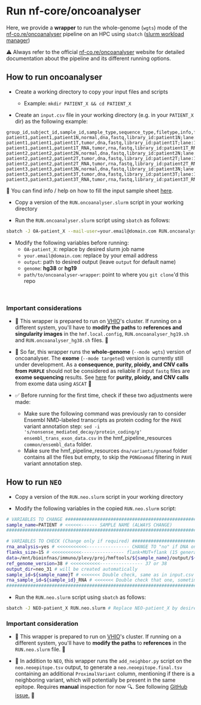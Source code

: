 # Run nf-core/oncoanalyser

Here, we provide a **wrapper** to run the whole-genome (`wgts`) mode of the [nf-co.re/oncoanalyser](https://nf-co.re/oncoanalyser) pipeline on an HPC using `sbatch` ([slurm workload manager](https://slurm.schedmd.com/documentation.html))

⚠️ Always refer to the official [nf-co.re/oncoanalyser](https://nf-co.re/oncoanalyser) website for detailed documentation about the pipeline and its different running options. 

## How to run oncoanalyser
- Create a working directory to copy your input files and scripts
    - Example: `mkdir PATIENT_X && cd PATIENT_X`

- Create an `input.csv` file in your working directory (e.g. in your `PATIENT_X` dir) as the following example:
```
group_id,subject_id,sample_id,sample_type,sequence_type,filetype,info,filepath
patient1,patient1,patient1N,normal,dna,fastq,library_id:patient1N;lane:1,/mnt/petasan_immuno/raw_data/itag/VHIO/patient1/Fastq/patient1_Normal_1.fastq.gz;/mnt/petasan_immuno/raw_data/itag/VHIO/patient1/Fastq/patient1_Normal_2.fastq.gz
patient1,patient1,patient1T,tumor,dna,fastq,library_id:patient1T;lane:1,/mnt/petasan_immuno/raw_data/itag/VHIO/patient1/Fastq/patient1_Tumor_DNA_1.fastq.gz;/mnt/petasan_immuno/raw_data/itag/VHIO/patient1/Fastq/patient1_Tumor_DNA_2.fastq.gz
patient1,patient1,patient1T_RNA,tumor,rna,fastq,library_id:patient1T_RNA;lane:1,/mnt/petasan_immuno/raw_data/itag/VHIO/patient1/Fastq/patient1_Tumor_RNA_1.fastq.gz;/mnt/petasan_immuno/raw_data/itag/VHIO/patient1/Fastq/patient1_Tumor_RNA_2.fastq.gz
patient2,patient2,patient2N,normal,dna,fastq,library_id:patient2N;lane:1,/mnt/petasan_immuno/raw_data/itag/VHIO/patient2/Fastq/patient2_Normal_1.fastq.gz;/mnt/petasan_immuno/raw_data/itag/VHIO/patient2/Fastq/patient2_Normal_2.fastq.gz
patient2,patient2,patient2T,tumor,dna,fastq,library_id:patient2T;lane:1,/mnt/petasan_immuno/raw_data/itag/VHIO/patient2/Fastq/patient2_Tumor_DNA_1.fastq.gz;/mnt/petasan_immuno/raw_data/itag/VHIO/patient2/Fastq/patient2_Tumor_DNA_2.fastq.gz
patient2,patient2,patient2T_RNA,tumor,rna,fastq,library_id:patient2T_RNA;lane:1,/mnt/petasan_immuno/raw_data/itag/VHIO/patient2/Fastq/patient2_Tumor_RNA_1.fastq.gz;/mnt/petasan_immuno/raw_data/itag/VHIO/patient2/Fastq/patient2_Tumor_RNA_2.fastq.gz
patient3,patient3,patient3N,normal,dna,fastq,library_id:patient3N;lane:1,/mnt/petasan_immuno/raw_data/itag/VHIO/patient3/Fastq/patient3_Normal_1.fastq.gz;/mnt/petasan_immuno/raw_data/itag/VHIO/patient3/Fastq/patient3_Normal_2.fastq.gz
patient3,patient3,patient3T,tumor,dna,fastq,library_id:patient3T;lane:1,/mnt/petasan_immuno/raw_data/itag/VHIO/patient3/Fastq/patient3_Tumor_DNA_1.fastq.gz;/mnt/petasan_immuno/raw_data/itag/VHIO/patient3/Fastq/patient3_Tumor_DNA_2.fastq.gz
patient3,patient3,patient3T_RNA,tumor,rna,fastq,library_id:patient3T_RNA;lane:1,/mnt/petasan_immuno/raw_data/itag/VHIO/patient3/Fastq/patient3_Tumor_RNA_1.fastq.gz;/mnt/petasan_immuno/raw_data/itag/VHIO/patient3/Fastq/patient3_Tumor_RNA_2.fastq.gz
```
🔗 You can find info / help on how to fill the input sample sheet [here](https://nf-co.re/oncoanalyser/2.2.0/docs/usage/#samplesheet).

- Copy a version of the `RUN.oncoanalyser.slurm` script in your working directory

- Run the `RUN.oncoanalyser.slurm` script using `sbatch` as follows:
```bash
sbatch -J OA-patient_X --mail-user=your.email@domain.com RUN.oncoanalyser.slurm input.csv output genome	path/to/oncoanalyser-wrapper
```

- Modify the following variables before running:
    - `OA-patient_X`: replace by desired slurm job name
    - `your.email@domain.com`: replace by your email address
    - `output`: path to desired output (leave `output` for default name)
    - `genome`: **hg38** or **hg19**
    - `path/to/oncoanalyser-wrapper`: point to where you `git clone`'d this repo

<br>

### Important considerations
- 🚨 This wrapper is prepared to run on [VHIO](https://www.vhio.net)'s cluster. If running on a different system, you'll have to **modify the paths** to **references and singularity images** in the `hmf.local.config`, `RUN.oncoanalyser_hg19.sh` and `RUN.oncoanalyser_hg38.sh` files. 🚨

- 🧬 So far, this wrapper runs the **whole-genome** (`--mode wgts`) version of oncoanalyser. The **exome** (`--mode targeted`) version is currently still under development. As a **consequence**, **purity, ploidy, and CNV calls from `PURPLE`** should not be considered as reliable if input `fastq` files are **exome sequencing** results. See [here](https://github.com/p-levy/cfDNA-neo/tree/main/cna) for **purity, ploidy, and CNV calls** from exome data using `ASCAT` 🧬

- ✅ Before running for the first time, check if these two adjustments were made:
    - Make sure the following command was previously ran to consider Ensembl NMD-labeled transcripts as protein coding for the `PAVE` variant annotation step: `sed -i 's/nonsense_mediated_decay/protein_coding/g' ensembl_trans_exon_data.csv` in the hmf_pipeline_resources `common/ensembl_data` folder.
    - Make sure the hmf_pipeline_resources `dna/variants/gnomad` folder contains all the files but empty, to skip the `PONGnomad` filtering in `PAVE` variant annotation step.
    

## How to run `NEO`

- Copy a version of the `RUN.neo.slurm` script in your working directory

- Modify the following variables in the copied `RUN.neo.slurm` script: 

```bash
# VARIABLES TO CHANGE #############################################################
sample_name=PATIENT # <<<<<<------ SAMPLE NAME (ALWAYS CHANGE)                    #
###################################################################################
```
```bash
# VARIABLES TO CHECK (Change only if required) #####################################################################################################
rna_analysis=yes # <<<<<<<<<<<---------------- CHANGE TO "no" if DNA only analysis
flanks_size=15 # <<<<<<<<<<<---------------- flank+MUT+flank (15 generates 31mers, 12 generates 25mers...)
data=/mnt/bioinfnas/immuno/plevy/proj/hmftools/${sample_name}/output/${sample_name} # <<<<<<<<<<<---------------- PATH OF ONCOANALYSER OUTPUTS
ref_genome_version=38 # <<<<<<<<<<<---------------- 37 or 38
output_dir=neo_31 # will be created automatically
sample_id=${sample_name}T # <<<<<<< Double check, same as in input.csv
rna_sample_id=${sample_id}_RNA # <<<<<<< Double check that one, sometimes {sample_id}RNA (without "_")
####################################################################################################################################################
```

- Run the `RUN.neo.slurm` script using `sbatch` as follows:
```bash
sbatch -J NEO-patient_X RUN.neo.slurm # Replace NEO-patient_X by desired slurm job name
```

### Important consideration
- 🚨 This wrapper is prepared to run on [VHIO](https://www.vhio.net)'s cluster. If running on a different system, you'll have to **modify the paths** to **references** in the `RUN.neo.slurm` file. 🚨

- 🧬 In addition to `NEO`, this wrapper runs the `add_neighbor.py` script on the `neo.neoepitope.tsv` output, to generate a `neo.neoepitope.final.tsv` containing an additional `ProximalVariant` column, mentioning if there is a neighboring variant, which will potentially be present in the same epitope. Requires **manual** inspection for now 🔍. See following [GitHub issue.](https://github.com/hartwigmedical/hmftools/issues/709) 🧬 